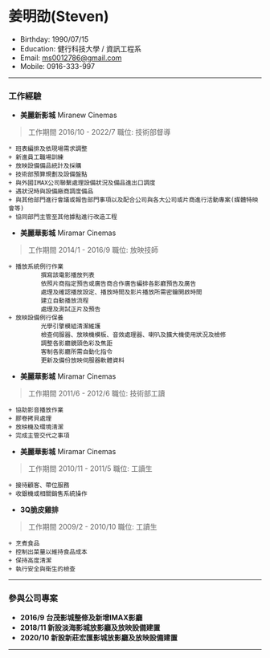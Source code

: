 # 姜明劭(Steven)
* Birthday: 1990/07/15
* Education: 健行科技大學 / 資訊工程系
* Email: ms0012786@gmail.com
* Mobile: 0916-333-997
***
### 工作經驗
+ **美麗新影城**  Miranew Cinemas
> 工作期間 2016/10 - 2022/7
職位: 技術部督導

	* 班表編排及依現場需求調整
	+ 新進員工職場訓練
	+ 放映設備備品統計及採購
	+ 技術部預算規劃及設備盤點
	+ 與外國IMAX公司聯繫處理設備狀況及備品進出口調度
	+ 遇狀況時與設備廠商調度備品
	+ 與其他部門進行會議或報告部門事項以及配合公司與各大公司或片商進行活動專案(媒體特映會等)
	+ 協同部門主管至其他據點進行改造工程

+ **美麗華影城** Miramar Cinemas
> 工作期間 2014/1 - 2016/9
職位: 放映技師

    + 播放系統例行作業
			 撰寫該電影播放列表
			 依照片商指定預告或廣告商合作廣告編排各影廳預告及廣告
			 處理及確認播放設定、播放時間及影片播放所需密鑰開啟時間
			 建立自動播放流程
			 處理及測試正片及預告
    + 放映設備例行保養
			 光學引擎模組清潔維護
			 檢查伺服器、放映機模板、音效處理器、喇叭及擴大機使用狀況及檢修
			 調整各影廳鏡頭色彩及焦距
			 客制各影廳所需自動化指令
			 更新及備份放映伺服器軟體資料

+ **美麗華影城** Miramar Cinemas
> 工作期間 2011/6 - 2012/6
職位: 技術部工讀

	+ 協助影音播放作業
	+ 膠卷拷貝處理
	+ 放映機及環境清潔
	+ 完成主管交代之事項

+ **美麗華影城** Miramar Cinemas
> 工作期間 2010/11 - 2011/5
職位: 工讀生

	+ 接待顧客、帶位服務
	+ 收銀機或相關銷售系統操作

+ **3Q脆皮雞排**
> 工作期間 2009/2 - 2010/10
職位: 工讀生

	+ 烹煮食品
	+ 控制出菜量以維持食品成本
	+ 保持高度清潔
	+ 執行安全與衛生的檢查
***
### 參與公司專案
+ **2016/9 台茂影城整修及新增IMAX影廳**
+ **2018/11 新設淡海影城放影廳及放映設備建置**
+ **2020/10 新設新莊宏匯影城放影廳及放映設備建置**
***
